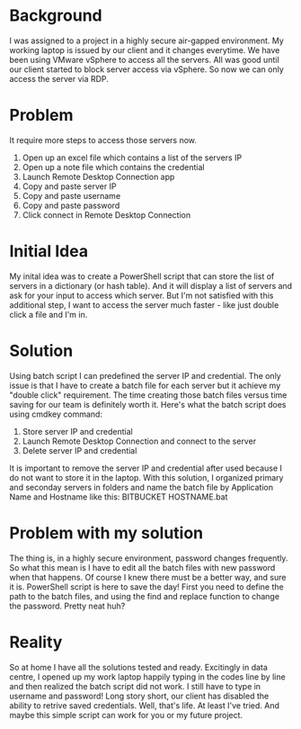 # Background
I was assigned to a project in a highly secure air-gapped environment. My working laptop is issued by our client and it changes everytime. We have been using VMware vSphere to access all the servers. All was good until our client started to block server access via vSphere. So now we can only access the server via RDP.

# Problem
It require more steps to access those servers now.
1. Open up an excel file which contains a list of the servers IP
2. Open up a note file which contains the credential
3. Launch Remote Desktop Connection app
4. Copy and paste server IP
5. Copy and paste username
6. Copy and paste password
7. Click connect in Remote Desktop Connection

# Initial Idea
My inital idea was to create a PowerShell script that can store the list of servers in a dictionary (or hash table). And it will display a list of servers and ask for your input to access which server. But I'm not satisfied with this additional step, I want to access the server much faster - like just double click a file and I'm in.

# Solution
Using batch script I can predefined the server IP and credential. The only issue is that I have to create a batch file for each server but it achieve my "double click" requirement. The time creating those batch files versus time saving for our team is definitely worth it. Here's what the batch script does using cmdkey command:
1. Store server IP and credential
2. Launch Remote Desktop Connection and connect to the server
3. Delete server IP and credential

It is important to remove the server IP and credential after used because I do not want to store it in the laptop. With this solution, I organized primary and seconday servers in folders and name the batch file by Application Name and Hostname like this: BITBUCKET HOSTNAME.bat

# Problem with my solution
The thing is, in a highly secure environment, password changes frequently. So what this mean is I have to edit all the batch files with new password when that happens. Of course I knew there must be a better way, and sure it is. PowerShell script is here to save the day! First you need to define the path to the batch files, and using the find and replace function to change the password. Pretty neat huh?

# Reality
So at home I have all the solutions tested and ready. Excitingly in data centre, I opened up my work laptop happily typing in the codes line by line and then realized the batch script did not work. I still have to type in username and password! Long story short, our client has disabled the ability to retrive saved credentials. Well, that's life. At least I've tried. And maybe this simple script can work for you or my future project.
